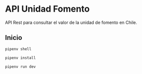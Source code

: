 # API Unidad Fomento

API Rest para consultar el valor de la unidad de fomento en Chile.

## Inicio

```sh
pipenv shell

pipenv install

pipenv run dev
```
